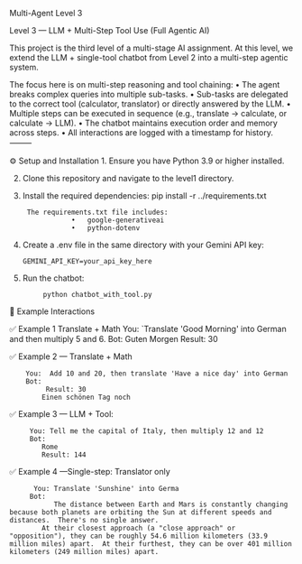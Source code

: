 Multi-Agent Level 3

Level 3 — LLM + Multi-Step Tool Use (Full Agentic AI)

This project is the third level of a multi-stage AI assignment. At this level, we extend the LLM + single-tool chatbot from Level 2 into a multi-step agentic system.

The focus here is on multi-step reasoning and tool chaining:
	•	The agent breaks complex queries into multiple sub-tasks.
	•	Sub-tasks are delegated to the correct tool (calculator, translator) or directly answered by the LLM.
	•	Multiple steps can be executed in sequence (e.g., translate → calculate, or calculate → LLM).
	•	The chatbot maintains execution order and memory across steps.
	•	All interactions are logged with a timestamp for history.
⸻

⚙️ Setup and Installation
	1.	Ensure you have Python 3.9 or higher installed.

  	
   2.	Clone this repository and navigate to the level1 directory.
	
 3.	Install the required dependencies:
            pip install -r ../requirements.txt
            
   		 The requirements.txt file includes:
                    •	google-generativeai
                    •	python-dotenv
   4.	Create a .env file in the same directory with your Gemini API key:

     		GEMINI_API_KEY=your_api_key_here
5.	Run the chatbot:

  			 python chatbot_with_tool.py



💬 Example Interactions

   ✅ Example 1 Translate + Math
        You: `Translate 'Good Morning' into German and then multiply 5 and 6.
        Bot: 
            Guten Morgen
            Result: 30


 ✅ Example 2 — Translate + Math     

        You:  Add 10 and 20, then translate 'Have a nice day' into German
        Bot: 
             Result: 30
            Einen schönen Tag noch

✅ Example 3 — LLM + Tool:

         You: Tell me the capital of Italy, then multiply 12 and 12
         Bot: 
            Rome
            Result: 144
✅ Example 4 —Single-step: Translator only     
        	
		  You: Translate 'Sunshine' into Germa
         Bot:
               The distance between Earth and Mars is constantly changing because both planets are orbiting the Sun at different speeds and distances.  There's no single answer.
            At their closest approach (a "close approach" or "opposition"), they can be roughly 54.6 million kilometers (33.9 million miles) apart.  At their furthest, they can be over 401 million kilometers (249 million miles) apart.


